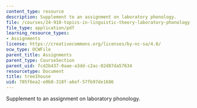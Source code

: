```yaml
---
content_type: resource
description: Supplement to an assignment on laboratory phonology.
file: /courses/24-910-topics-in-linguistic-theory-laboratory-phonology-spring-2007/705f6ea2e0b8318fa6ef57fb97de1686_tree1house.pdf
file_type: application/pdf
learning_resource_types:
- Assignments
license: https://creativecommons.org/licenses/by-nc-sa/4.0/
ocw_type: OCWFile
parent_title: Assignments
parent_type: CourseSection
parent_uid: fcd2b437-0aae-a3dd-c2ac-02d87da57634
resourcetype: Document
title: tree1house
uid: 705f6ea2-e0b8-318f-a6ef-57fb97de1686
---
```

Supplement to an assignment on laboratory phonology.